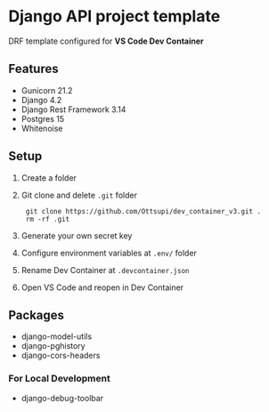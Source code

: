# Django API project template

DRF template configured for **VS Code Dev Container**

## Features

* Gunicorn 21.2
* Django 4.2
* Django Rest Framework 3.14
* Postgres 15
* Whitenoise

## Setup

1. Create a folder
2. Git clone and delete `.git` folder

        git clone https://github.com/Ottsupi/dev_container_v3.git .
        rm -rf .git

3. Generate your own secret key
4. Configure environment variables at `.env/` folder
5. Rename Dev Container at `.devcontainer.json`
6. Open VS Code and reopen in Dev Container

## Packages

* django-model-utils
* django-pghistory
* django-cors-headers

### For Local Development

* django-debug-toolbar
